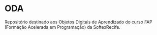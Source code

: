 # ODA

Repositório destinado aos Objetos Digitais de Aprendizado do curso FAP (Formação Acelerada em Programação) da SoftexRecife.
